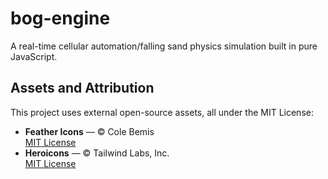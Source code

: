 # bog-engine

A real-time cellular automation/falling sand physics simulation built in pure JavaScript.

## Assets and Attribution

This project uses external open-source assets, all under the MIT License:

- **Feather Icons** — © Cole Bemis  
  [MIT License](https://github.com/feathericons/feather/blob/master/LICENSE)
- **Heroicons** — © Tailwind Labs, Inc.  
  [MIT License](https://github.com/tailwindlabs/heroicons/blob/master/LICENSE)
